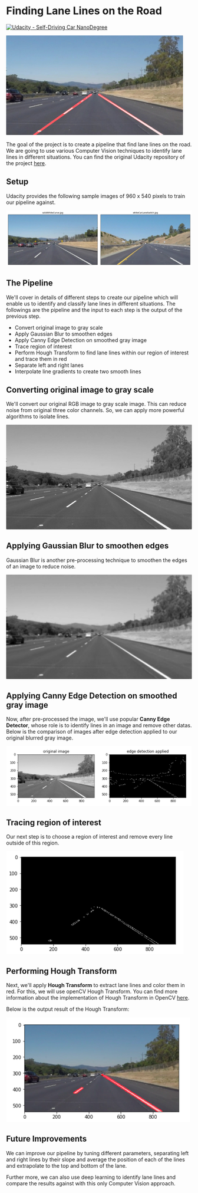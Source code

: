 [//]: # (Image References)
[image_0]: img/chosen_original_images.png
[image_1]: img/gray.png
[image_2]: img/blur_gray.png
[image_3]: img/edge_detected.png
[image_4]: img/masked_edges.png
[image_5]: img/combo.png

# **Finding Lane Lines on the Road**
[![Udacity - Self-Driving Car NanoDegree](https://s3.amazonaws.com/udacity-sdc/github/shield-carnd.svg)](http://www.udacity.com/drive)

<img src="img/laneLines_thirdPass.jpg" width="480" alt="Combined Image" />

The goal of the project is to create a pipeline that find lane lines on the road. We are going to use various Computer Vision techniques to identify lane lines in different situations. You can find the original Udacity repository of the project [here](https://github.com/udacity/CarND-LaneLines-P1).

## Setup

Udacity provides the following sample images of 960 x 540 pixels to train our pipeline against.

![alt text][image_0]

## The Pipeline

We'll cover in details of different steps to create our pipeline which will enable us to identify and classify lane lines in different situations. The followings are the pipeline and the input to each step is the output of the previous step.

- Convert original image to gray scale
- Apply Gaussian Blur to smoothen edges
- Apply Canny Edge Detection on smoothed gray image
- Trace region of interest
- Perform Hough Transform to find lane lines within our region of interest and trace them in red
- Separate left and right lanes
- Interpolate line gradients to create two smooth lines

## Converting original image to gray scale

We'll convert our original RGB image to gray scale image. This can reduce noise from original three color channels. So, we can apply more powerful algorithms to isolate lines.

![alt text][image_1]

## Applying Gaussian Blur to smoothen edges

Gaussian Blur is another pre-processing technique to smoothen the edges of an image to reduce noise.

![alt text][image_2]

## Applying Canny Edge Detection on smoothed gray image

Now, after pre-processed the image, we'll use popular **Canny Edge Detector**, whose role is to identify lines in an image and remove other datas. Below is the comparison of images after edge detection applied to our original blurred gray image.

![alt text][image_3]

## Tracing region of interest

Our next step is to choose a region of interest and remove every line outside of this region.

![alt text][image_4]

## Performing Hough Transform

Next, we'll apply **Hough Transform** to extract lane lines and color them in red. For this, we will use openCV Hough Transform. You can find more information about the implementation of Hough Transform in OpenCV [here](https://docs.opencv.org/trunk/d6/d10/tutorial_py_houghlines.html).

Below is the output result of the Hough Transform:

![alt text][image_5]

## Future Improvements

We can improve our pipeline by tuning different parameters, separating left and right lines by their slope and average the position of each of the lines and extrapolate to the top and bottom of the lane.

Further more, we can also use deep learning to identify lane lines and compare the results against with this only Computer Vision approach.
